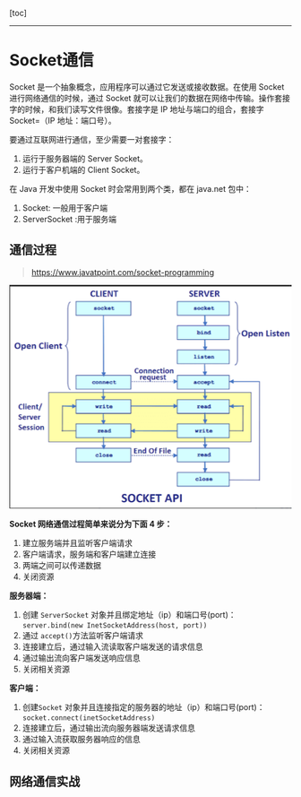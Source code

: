 [toc]

---

# Socket通信

Socket 是一个抽象概念，应用程序可以通过它发送或接收数据。在使用 Socket 进行网络通信的时候，通过 Socket 就可以让我们的数据在网络中传输。操作套接字的时候，和我们读写文件很像。套接字是 IP 地址与端口的组合，套接字 Socket=（IP 地址：端口号）。

要通过互联网进行通信，至少需要一对套接字：

1. 运行于服务器端的 Server Socket。
2. 运行于客户机端的 Client Socket。

在 Java 开发中使用 Socket 时会常用到两个类，都在 java.net 包中：

1. Socket: 一般用于客户端
2. ServerSocket :用于服务端

## 通信过程

> https://www.javatpoint.com/socket-programming





 ![1713321525265](rpc-socket实战.assets/1713321525265.png)

**Socket 网络通信过程简单来说分为下面 4 步：**

1. 建立服务端并且监听客户端请求
2. 客户端请求，服务端和客户端建立连接
3. 两端之间可以传递数据
4. 关闭资源

**服务器端：**

1. 创建 `ServerSocket` 对象并且绑定地址（ip）和端口号(port)：`server.bind(new InetSocketAddress(host, port))`
2. 通过 `accept()`方法监听客户端请求
3. 连接建立后，通过输入流读取客户端发送的请求信息
4. 通过输出流向客户端发送响应信息
5. 关闭相关资源

**客户端：**

1. 创建`Socket` 对象并且连接指定的服务器的地址（ip）和端口号(port)：`socket.connect(inetSocketAddress)`
2. 连接建立后，通过输出流向服务器端发送请求信息
3. 通过输入流获取服务器响应的信息
4. 关闭相关资源

## 网络通信实战

